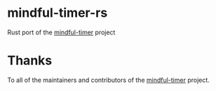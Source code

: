 # mindful-timer-rs

Rust port of the [mindful-timer](https://github.com/arodik/mindful-timer) project

# Thanks

To all of the maintainers and contributors of the [mindful-timer](https://github.com/arodik/mindful-timer) project.
